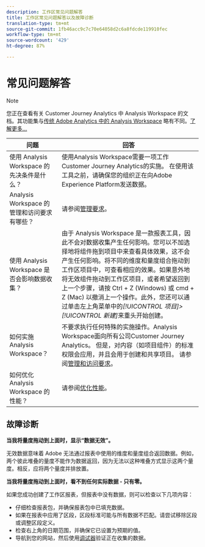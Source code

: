```yaml
---
description: 工作区常见问题解答
title: 工作区常见问题解答以及故障诊断
translation-type: tm+mt
source-git-commit: 1fb46acc9c7c70e64058d2c6a8fdcde119910fec
workflow-type: tm+mt
source-wordcount: '429'
ht-degree: 87%

---
```



# 常见问题解答

>[!NOTE]
>
>您正在查看有关 Customer Journey Analytics 中 Analysis Workspace 的文档。其功能集与[传统 Adobe Analytics 中的 Analysis Workspace](https://docs.adobe.com/content/help/zh-Hans/analytics/analyze/analysis-workspace/home.html) 略有不同。[了解更多...](/help/getting-started/cja-aa.md)

| 问题 | 回答 |
|--- |--- |
| 使用 Analysis Workspace 的先决条件是什么？ | 使用Analysis Workspace需要一项工作Customer Journey Analytics的实施。 在使用该工具之前，请确保您的组织正在向Adobe Experience Platform发送数据。 |
| Analysis Workspace 的管理和访问要求有哪些？ | 请参阅[管理要求](/help/analysis-workspace/workspace-faq/frequently-asked-questions-analysis-workspace.md)。 |
| 使用 Analysis Workspace 是否会影响数据收集？ | 由于 Analysis Workspace 是一款报表工具，因此不会对数据收集产生任何影响。您可以不加选择地将组件拖到项目中来查看具体效果，这不会产生任何影响。将不同的维度和量度组合拖动到工作区项目中，可查看相应的效果。如果意外地将无效组件拖动到工作区项目，或者希望返回到上一个步骤，请按 Ctrl + Z (Windows) 或 cmd + Z (Mac) 以撤消上一个操作。此外，您还可以通过单击左上角菜单中的&#x200B;*[!UICONTROL 项目]>[!UICONTROL 新建]*&#x200B;来重头开始创建。 |
| 如何实施 Analysis Workspace？ | 不要求执行任何特殊的实施操作。Analysis Workspace面向所有公司Customer Journey Analytics。 但是，对内容（如项目组件）的标准权限会应用，并且会用于创建和共享项目。 请参阅[管理和访问要求](/help/analysis-workspace/workspace-faq/frequently-asked-questions-analysis-workspace.md)。 |
| 如何优化 Analysis Workspace 的性能？ | 请参阅[优化性能](/help/analysis-workspace/workspace-faq/optimizing-performance.md)。 |

## 故障诊断

**当我将量度拖动到上面时，显示“数据无效”。**

无效数据意味着 Adobe 无法通过报表中使用的维度和量度组合返回数据。例如，两个彼此堆叠的量度不能作为数据返回，因为无法以这种堆叠方式显示这两个量度。相反，应将两个量度并排放置。

**当我将量度拖动到上面时，看不到任何实际数据 - 只有零。**

如果您成功创建了工作区报表，但报表中没有数据，则可以检查以下几项内容：

* 仔细检查报表包，并确保报表包中已填充数据。
* 如果在报表中应用了区段，区段标准可能与所有数据不匹配。请尝试移除区段或调整区段定义。
* 检查右上角的日期范围，并确保它已设置为预期的值。
* 导航到您的网站，然后使用[调试器](https://docs.adobe.com/content/help/zh-Hans/debugger/using/experience-cloud-debugger.html)验证正在收集的数据。
